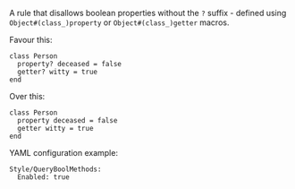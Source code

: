 A rule that disallows boolean properties without the `?` suffix - defined
using `Object#(class_)property` or `Object#(class_)getter` macros.

Favour this:

```
class Person
  property? deceased = false
  getter? witty = true
end
```

Over this:

```
class Person
  property deceased = false
  getter witty = true
end
```

YAML configuration example:

```
Style/QueryBoolMethods:
  Enabled: true
```
